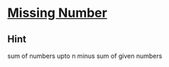 # [Missing Number](https://cses.fi/problemset/task/1083)
## Hint
sum of numbers upto n minus sum of given numbers
